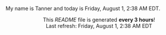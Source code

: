 My name is Tanner and today is Friday, August 1, 2:38 AM EDT.

<p align="center">This <i>README</i> file is generated <b>every 3 hours</b>!</br>Last refresh: Friday, August 1, 2:38 AM EDT<br /></p>
